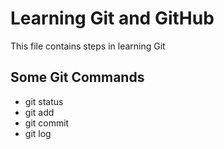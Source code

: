 # Learning Git and GitHub

This file contains steps in learning Git

## Some Git Commands
- git status
- git add
- git commit
- git log
